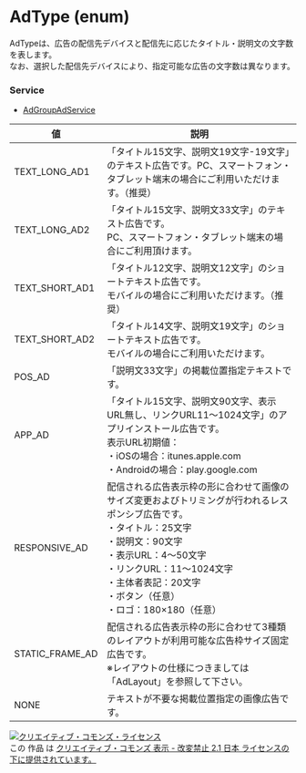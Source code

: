 # AdType (enum)
AdTypeは、広告の配信先デバイスと配信先に応じたタイトル・説明文の文字数を表します。<br>なお、選択した配信先デバイスにより、指定可能な広告の文字数は異なります。

### Service
+ [AdGroupAdService](../services/AdGroupAdService.md)

| 値 | 説明 | 
|---|---|
| TEXT_LONG_AD1| 「タイトル15文字、説明文19文字-19文字」のテキスト広告です。PC、スマートフォン・タブレット端末の場合にご利用いただけます。（推奨） |
| TEXT_LONG_AD2| 「タイトル15文字、説明文33文字」のテキスト広告です。<br>PC、スマートフォン・タブレット端末の場合にご利用頂けます。 |
| TEXT_SHORT_AD1| 「タイトル12文字、説明文12文字」のショートテキスト広告です。<br>モバイルの場合にご利用いただけます。（推奨） |
| TEXT_SHORT_AD2| 「タイトル14文字、説明文19文字」のショートテキスト広告です。<br>モバイルの場合にご利用いただけます。 |
| POS_AD| 「説明文33文字」の掲載位置指定テキストです。 |
| APP_AD| 「タイトル15文字、説明文90文字、表示URL無し、リンクURL11～1024文字」のアプリインストール広告です。 <br>表示URL初期値：<br>・iOSの場合：itunes.apple.com<br>・Androidの場合：play.google.com |
| RESPONSIVE_AD| 配信される広告表示枠の形に合わせて画像のサイズ変更およびトリミングが行われるレスポンシブ広告です。<br>・タイトル：25文字<br>・説明文：90文字<br>・表示URL：4～50文字<br>・リンクURL：11～1024文字<br>・主体者表記：20文字<br>・ボタン（任意）<br>・ロゴ：180×180（任意） |
| STATIC_FRAME_AD| 配信される広告表示枠の形に合わせて3種類のレイアウトが利用可能な広告枠サイズ固定広告です。<br>※レイアウトの仕様につきましては「AdLayout」を参照して下さい。 |
| NONE| テキストが不要な掲載位置指定の画像広告です。 |
<a rel="license" href="http://creativecommons.org/licenses/by-nd/2.1/jp/"><img alt="クリエイティブ・コモンズ・ライセンス" style="border-width:0" src="https://i.creativecommons.org/l/by-nd/2.1/jp/88x31.png" /></a><br />この 作品 は <a rel="license" href="http://creativecommons.org/licenses/by-nd/2.1/jp/">クリエイティブ・コモンズ 表示 - 改変禁止 2.1 日本 ライセンスの下に提供されています。</a>
